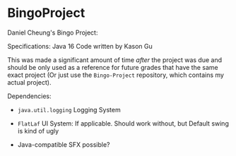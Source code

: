 # BingoProject
Daniel Cheung's Bingo Project:

Specifications: Java 16
Code written by Kason Gu

This was made a significant amount of time *after* the project was
due and should be only used as a reference for future grades that have
the same exact project (Or just use the `Bingo-Project` repository, 
which contains my actual project). 

Dependencies:

 - `java.util.logging` Logging System

 - `FlatLaf` UI System: If applicable. Should work without,
   but Default swing is kind of ugly

 - Java-compatible SFX possible?
